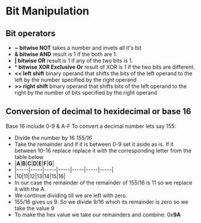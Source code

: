 # Bit Manipulation

## Bit operators
* **~ bitwise NOT** takes a number and invets all it's bit
* **& bitwise AND** result is 1 if the both are 1.
* **| bitwise OR** result is 1 if any of the two bits is 1. 
* **^ bitwise XOR Exclusive Or** result of XOR is 1 if the two bits are different.
* **<< left shift** binary operand that shifts the bits of the left operand to the left by the number specified by the right operand
* **>> right shift** binary operand that shifts bits of the left operand to the right by the number of bits specified by the right operand

## Conversion of decimal to hexidecimal or base 16
Base 16 include 0-9 & A-F
To convert a decimal number lets say 155: 
* Divide the number by 16 *155/16* 
* Take the remainder and if it is between 0-9 set it aside as is. If it between 10-16 replace replace it with the corresponding letter from the table below
* |**A**|**B**|**C**|**D**|**E**|**F**|**G**|
* |-----|-----|-----|-----|-----|-----|-----|
* |10|11|12|13|14|15|16|
* In our case the remainder of the remainder of 155/16 is 11 so we replace it with the A.
* We continue dividing till we are left with zero.
* 155/16 gives us 9. So we divide 9/16 which its remainder is zero so we take the value 9
* To make the hex value we take our remainders and combine: 0x**9A**


